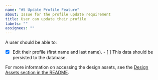 ```yaml
---
name: "#5 Update Profile Feature"
about: Issue for the profile update requirement
title: User can update their profile
labels: ""
assignees: ""
---
```


A user should be able to:

-   [x] Edit their profile (first name and last name). - [ ] This data should be persisted to the database.

For more information on accessing the design assets, see the [Design Assets section in the README](https://github.com/OpenClassrooms-Student-Center/Project-10-Bank-API#design-assets).
